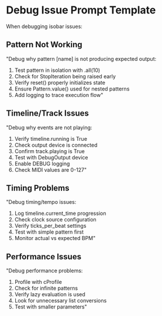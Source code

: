 # Debug Issue Prompt Template

When debugging isobar issues:

## Pattern Not Working
"Debug why pattern [name] is not producing expected output:
1. Test pattern in isolation with .all(10)
2. Check for StopIteration being raised early
3. Verify reset() properly initializes state
4. Ensure Pattern.value() used for nested patterns
5. Add logging to trace execution flow"

## Timeline/Track Issues
"Debug why events are not playing:
1. Verify timeline.running is True
2. Check output device is connected
3. Confirm track.playing is True
4. Test with DebugOutput device
5. Enable DEBUG logging
6. Check MIDI values are 0-127"

## Timing Problems
"Debug timing/tempo issues:
1. Log timeline.current_time progression
2. Check clock source configuration
3. Verify ticks_per_beat settings
4. Test with simple pattern first
5. Monitor actual vs expected BPM"

## Performance Issues
"Debug performance problems:
1. Profile with cProfile
2. Check for infinite patterns
3. Verify lazy evaluation is used
4. Look for unnecessary list conversions
5. Test with smaller parameters"